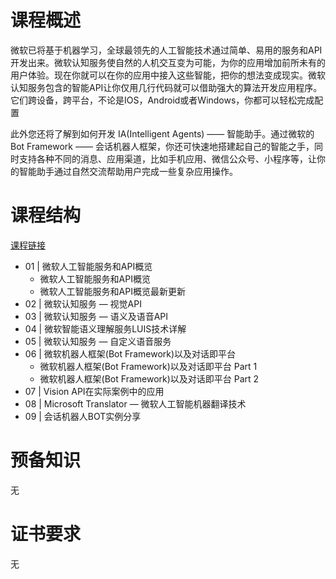 # 课程概述
微软已将基于机器学习，全球最领先的人工智能技术通过简单、易用的服务和API开发出来。微软认知服务使自然的人机交互变为可能，为你的应用增加前所未有的用户体验。现在你就可以在你的应用中接入这些智能，把你的想法变成现实。微软认知服务包含的智能API让你仅用几行代码就可以借助强大的算法开发应用程序。它们跨设备，跨平台，不论是IOS，Android或者Windows，你都可以轻松完成配置

此外您还将了解到如何开发 IA(Intelligent Agents) —— 智能助手。通过微软的Bot Framework —— 会话机器人框架，你还可快速地搭建起自己的智能之手，同时支持各种不同的消息、应用渠道，比如手机应用、微信公众号、小程序等，让你的智能助手通过自然交流帮助用户完成一些复杂应用操作。

# 课程结构
[课程链接](https://mva.microsoft.com/zh-cn/training-courses/-api-17770?l=fCXjWS13D_6705192810)

- 01 | 微软人工智能服务和API概览
  - 微软人工智能服务和API概览
  - 微软人工智能服务和API概览最新更新
- 02 | 微软认知服务 — 视觉API
- 03 | 微软认知服务 — 语义及语音API
- 04 | 微软智能语义理解服务LUIS技术详解
- 05 | 微软认知服务 — 自定义语音服务
- 06 | 微软机器人框架(Bot Framework)以及对话即平台
  - 微软机器人框架(Bot Framework)以及对话即平台 Part 1
  - 微软机器人框架(Bot Framework)以及对话即平台 Part 2
- 07 | Vision API在实际案例中的应用
- 08 | Microsoft Translator — 微软人工智能机器翻译技术
- 09 | 会话机器人BOT实例分享


# 预备知识
无

# 证书要求
无